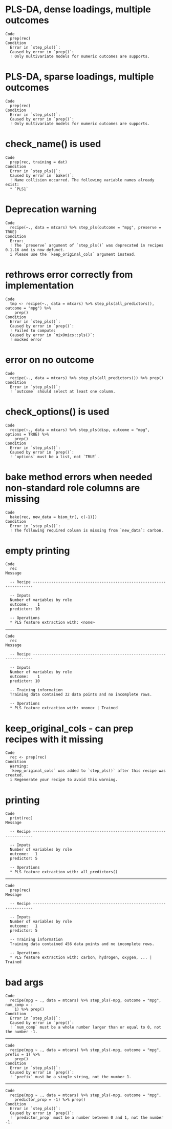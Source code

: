 # PLS-DA, dense loadings, multiple outcomes

    Code
      prep(rec)
    Condition
      Error in `step_pls()`:
      Caused by error in `prep()`:
      ! Only multivariate models for numeric outcomes are supports.

# PLS-DA, sparse loadings, multiple outcomes

    Code
      prep(rec)
    Condition
      Error in `step_pls()`:
      Caused by error in `prep()`:
      ! Only multivariate models for numeric outcomes are supports.

# check_name() is used

    Code
      prep(rec, training = dat)
    Condition
      Error in `step_pls()`:
      Caused by error in `bake()`:
      ! Name collision occurred. The following variable names already exist:
      * `PLS1`

# Deprecation warning

    Code
      recipe(~., data = mtcars) %>% step_pls(outcome = "mpg", preserve = TRUE)
    Condition
      Error:
      ! The `preserve` argument of `step_pls()` was deprecated in recipes 0.1.16 and is now defunct.
      i Please use the `keep_original_cols` argument instead.

# rethrows error correctly from implementation

    Code
      tmp <- recipe(~., data = mtcars) %>% step_pls(all_predictors(), outcome = "mpg") %>%
        prep()
    Condition
      Error in `step_pls()`:
      Caused by error in `prep()`:
      ! Failed to compute:
      Caused by error in `mixOmics::pls()`:
      ! mocked error

# error on no outcome

    Code
      recipe(~., data = mtcars) %>% step_pls(all_predictors()) %>% prep()
    Condition
      Error in `step_pls()`:
      ! `outcome` should select at least one column.

# check_options() is used

    Code
      recipe(~., data = mtcars) %>% step_pls(disp, outcome = "mpg", options = TRUE) %>%
        prep()
    Condition
      Error in `step_pls()`:
      Caused by error in `prep()`:
      ! `options` must be a list, not `TRUE`.

# bake method errors when needed non-standard role columns are missing

    Code
      bake(rec, new_data = biom_tr[, c(-1)])
    Condition
      Error in `step_pls()`:
      ! The following required column is missing from `new_data`: carbon.

# empty printing

    Code
      rec
    Message
      
      -- Recipe ----------------------------------------------------------------------
      
      -- Inputs 
      Number of variables by role
      outcome:    1
      predictor: 10
      
      -- Operations 
      * PLS feature extraction with: <none>

---

    Code
      rec
    Message
      
      -- Recipe ----------------------------------------------------------------------
      
      -- Inputs 
      Number of variables by role
      outcome:    1
      predictor: 10
      
      -- Training information 
      Training data contained 32 data points and no incomplete rows.
      
      -- Operations 
      * PLS feature extraction with: <none> | Trained

# keep_original_cols - can prep recipes with it missing

    Code
      rec <- prep(rec)
    Condition
      Warning:
      `keep_original_cols` was added to `step_pls()` after this recipe was created.
      i Regenerate your recipe to avoid this warning.

# printing

    Code
      print(rec)
    Message
      
      -- Recipe ----------------------------------------------------------------------
      
      -- Inputs 
      Number of variables by role
      outcome:   1
      predictor: 5
      
      -- Operations 
      * PLS feature extraction with: all_predictors()

---

    Code
      prep(rec)
    Message
      
      -- Recipe ----------------------------------------------------------------------
      
      -- Inputs 
      Number of variables by role
      outcome:   1
      predictor: 5
      
      -- Training information 
      Training data contained 456 data points and no incomplete rows.
      
      -- Operations 
      * PLS feature extraction with: carbon, hydrogen, oxygen, ... | Trained

# bad args

    Code
      recipe(mpg ~ ., data = mtcars) %>% step_pls(-mpg, outcome = "mpg", num_comp = -
        1) %>% prep()
    Condition
      Error in `step_pls()`:
      Caused by error in `prep()`:
      ! `num_comp` must be a whole number larger than or equal to 0, not the number -1.

---

    Code
      recipe(mpg ~ ., data = mtcars) %>% step_pls(-mpg, outcome = "mpg", prefix = 1) %>%
        prep()
    Condition
      Error in `step_pls()`:
      Caused by error in `prep()`:
      ! `prefix` must be a single string, not the number 1.

---

    Code
      recipe(mpg ~ ., data = mtcars) %>% step_pls(-mpg, outcome = "mpg",
        predictor_prop = -1) %>% prep()
    Condition
      Error in `step_pls()`:
      Caused by error in `prep()`:
      ! `predictor_prop` must be a number between 0 and 1, not the number -1.

